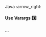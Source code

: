 <link rel="stylesheet" href="{{baseUrl}}/css/textbook.css">

<div class="website-content">

<div id="path">Java :arrow_right: </div>

<div id="title">

#### Use Varargs :three:

</div>

<div id="body">

...

</div>

</div>
